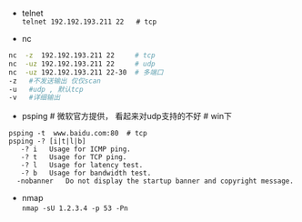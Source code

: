 - telnet  
`telnet 192.192.193.211 22   # tcp`


- nc
```bash
nc  -z  192.192.193.211 22     # tcp
nc  -uz 192.192.193.211 22     # udp
nc  -uz 192.192.193.211 22-30  # 多端口
-z   #不发送输出 仅仅scan
-u   #udp , 默认tcp
-v   #详细输出
```

- psping    # 微软官方提供， 看起来对udp支持的不好    # win下
```
psping -t  www.baidu.com:80  # tcp
psping -? [i|t|l|b]
   -? i   Usage for ICMP ping.
   -? t   Usage for TCP ping.
   -? l   Usage for latency test.
   -? b   Usage for bandwidth test.
  -nobanner   Do not display the startup banner and copyright message.
```

- nmap  
`nmap -sU 1.2.3.4 -p 53 -Pn`
